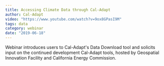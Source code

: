 ```yaml
---
title: Accessing Climate Data through Cal-Adapt
author: Cal-Adapt
video: "https://www.youtube.com/watch?v=9ox8GPasI9M"
tags: data
category: webinar
date: "2019-06-18"
---
```


Webinar introduces users to Cal-Adapt's Data Download tool and solicits input on the continued development Cal-Adapt tools, hosted by Geospatial Innovation Facility and California Energy Commission.